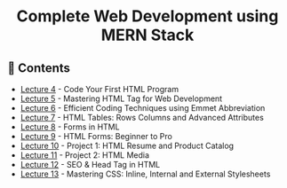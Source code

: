 <h1 align="center">Complete Web Development using MERN Stack</h1>

## 📖 Contents
- [Lecture 4](https://github.com/a092devs/WebDev/tree/master/lecture004) - Code Your First HTML Program
- [Lecture 5](https://github.com/a092devs/WebDev/tree/master/lecture005) - Mastering HTML Tag for Web Development
- [Lecture 6](https://github.com/a092devs/WebDev/tree/master/lecture006) - Efficient Coding Techniques using Emmet Abbreviation
- [Lecture 7](https://github.com/a092devs/WebDev/tree/master/lecture007) - HTML Tables: Rows Columns and Advanced Attributes
- [Lecture 8](https://github.com/a092devs/WebDev/tree/master/lecture008) - Forms in HTML
- [Lecture 9](https://github.com/a092devs/WebDev/tree/master/lecture009) - HTML Forms: Beginner to Pro
- [Lecture 10](https://github.com/a092devs/WebDev/tree/master/lecture010) - Project 1: HTML Resume and Product Catalog
- [Lecture 11](https://github.com/a092devs/WebDev/tree/master/lecture011) - Project 2: HTML Media
- [Lecture 12](https://github.com/a092devs/WebDev/tree/master/lecture012) - SEO & Head Tag in HTML
- [Lecture 13](https://github.com/a092devs/WebDev/tree/master/lecture013) - Mastering CSS: Inline, Internal and External Stylesheets